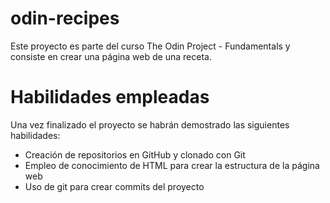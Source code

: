 # odin-recipes

Este proyecto es parte del curso The Odin Project - Fundamentals y consiste en crear una página web de una receta.

# Habilidades empleadas

Una vez finalizado el proyecto se habrán demostrado las siguientes habilidades:

- Creación de repositorios en GitHub y clonado con Git
- Empleo de conocimiento de HTML para crear la estructura de la página web
- Uso de git para crear commits del proyecto
